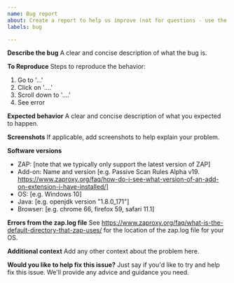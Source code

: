 ```yaml
---
name: Bug report
about: Create a report to help us improve (not for questions - use the User Group for those)
labels: bug

---
```


**Describe the bug**
A clear and concise description of what the bug is.

**To Reproduce**
Steps to reproduce the behavior:
1. Go to '...'
2. Click on '....'
3. Scroll down to '....'
4. See error

**Expected behavior**
A clear and concise description of what you expected to happen.

**Screenshots**
If applicable, add screenshots to help explain your problem.

**Software versions**
 - ZAP: [note that we typically only support the latest version of ZAP]
 - Add-on: Name and version [e.g. Passive Scan Rules Alpha v19. https://www.zaproxy.org/faq/how-do-i-see-what-version-of-an-add-on-extension-i-have-installed/]
 - OS: [e.g. Windows 10]
 - Java: [e.g. openjdk version "1.8.0_171"]
 - Browser: [e.g. chrome 66, firefox 59, safari 11.1]

**Errors from the zap.log file**
See https://www.zaproxy.org/faq/what-is-the-default-directory-that-zap-uses/ for the location of the zap.log file for your OS.

**Additional context**
Add any other context about the problem here.

**Would you like to help fix this issue?**
Just say if you'd like to try and help fix this issue. We'll provide any advice and guidance you need.